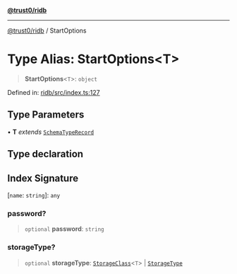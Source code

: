 [**@trust0/ridb**](../README.md)

***

[@trust0/ridb](../README.md) / StartOptions

# Type Alias: StartOptions\<T\>

> **StartOptions**\<`T`\>: `object`

Defined in: [ridb/src/index.ts:127](https://github.com/trust0-project/RIDB/blob/95cbc5b53ed3fac8905847d17f3f95ff7c36dbcb/packages/ridb/src/index.ts#L127)

## Type Parameters

• **T** *extends* [`SchemaTypeRecord`](SchemaTypeRecord.md)

## Type declaration

## Index Signature

\[`name`: `string`\]: `any`

### password?

> `optional` **password**: `string`

### storageType?

> `optional` **storageType**: [`StorageClass`](StorageClass.md)\<`T`\> \| [`StorageType`](../enumerations/StorageType.md)
